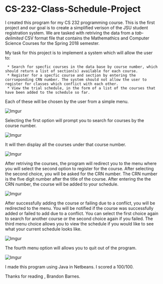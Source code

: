 # CS-232-Class-Schedule-Project
I created this program for my CS 232 programming course. This is the first project and our goal is to create a simplified verison of the JSU student registration system. We are tasked with retriving the data from a *tab-delimited* CSV format file that contains the Mathemathics and Computer Science Courses for the Spring 2018 semester.

My task for this project is to implement a system which will allow the user to:

     * Search for specfic courses in the data base by course number, which should return a list of section(s) available for each course.
     * Register for a specfic course and section by entering the corrseponding CRN number. The system should not allow the user to register for classes which conflict with each other.
     * View the trial schedule, in the form of a list of the courses that have been added to the schedule so far.
     
Each of these will be chosen by the user from a simple menu.

![Imgur](https://i.imgur.com/ebJYjku.png)

Selecting the first option will prompt you to search for courses by the course number. 

![Imgur](https://i.imgur.com/RTUPxjs.png)

It will then display all the courses under that course number.

![Imgur](https://i.imgur.com/Xn3j8AI.png)

After retriving the courses, the program will redirect you to the menu where you will select the second option to register for the course. After selecting the second choice, you will be asked for the CRN number. The CRN number is the five digit number after the title of the course. After entering the the CRN number, the course will be added to your schedule.

![Imgur](https://i.imgur.com/8mJp1Ic.png)

After successfully adding the course or failing due to a conflict, you will be redirected to the menu. You will be notified if the course was successfully added or failed to add due to a conflict. You can select the first choice again to search for another course or the second choice again if you failed. 
The third menu choice allows you to view the schedule if you would like to see what your current schedule looks like.

![Imgur](https://i.imgur.com/LFyi8Pj.png)

The fourth menu option will allows you to quit out of the program. 

![Imgur](https://i.imgur.com/W9H26wW.png)

I made this program using Java in Netbeans. I scored a 100/100.

Thanks for reading , Brandon Barnes.
